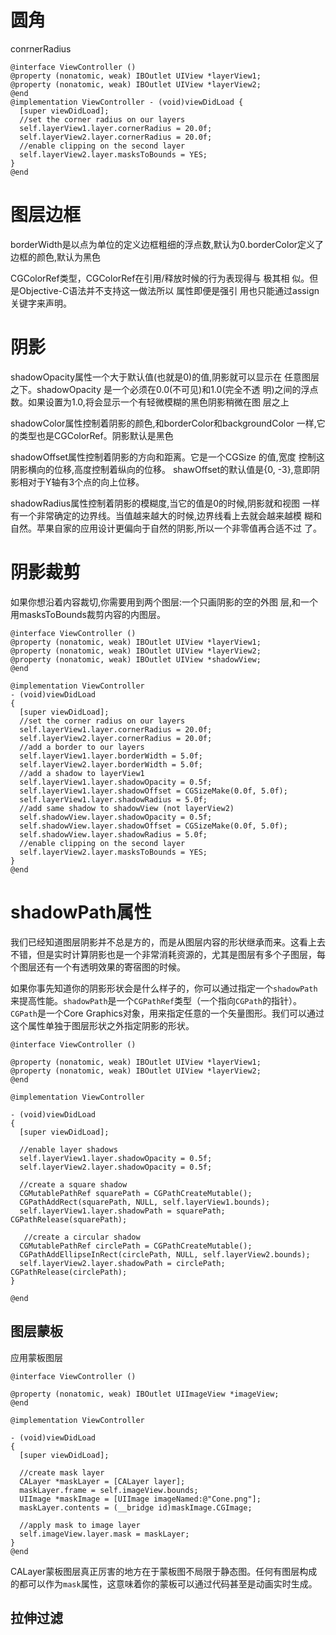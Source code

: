 # 圆角

conrnerRadius

```
@interface ViewController ()
@property (nonatomic, weak) IBOutlet UIView *layerView1;
@property (nonatomic, weak) IBOutlet UIView *layerView2;
@end 
@implementation ViewController - (void)viewDidLoad { 
  [super viewDidLoad];
  //set the corner radius on our layers
  self.layerView1.layer.cornerRadius = 20.0f;
  self.layerView2.layer.cornerRadius = 20.0f;
  //enable clipping on the second layer
  self.layerView2.layer.masksToBounds = YES;
}
@end 
```

# 图层边框

borderWidth是以点为单位的定义边框粗细的浮点数,默认为0.borderColor定义了边框的颜色,默认为黑色

CGColorRef类型，CGColorRef在引用/释放时候的行为表现得与 极其相 似。但是Objective-C语法并不支持这一做法所以 属性即便是强引 用也只能通过assign关键字来声明。

# 阴影

shadowOpacity属性一个大于默认值\(也就是0\)的值,阴影就可以显示在 任意图层之下。shadowOpacity 是一个必须在0.0\(不可见\)和1.0\(完全不透 明\)之间的浮点数。如果设置为1.0,将会显示一个有轻微模糊的黑色阴影稍微在图 层之上

shadowColor属性控制着阴影的颜色,和borderColor和backgroundColor 一样,它的类型也是CGColorRef。阴影默认是黑色

shadowOffset属性控制着阴影的方向和距离。它是一个CGSize 的值,宽度 控制这阴影横向的位移,高度控制着纵向的位移。 shawOffset的默认值是{0, -3},意即阴影相对于Y轴有3个点的向上位移。

shadowRadius属性控制着阴影的模糊度,当它的值是0的时候,阴影就和视图 一样有一个非常确定的边界线。当值越来越大的时候,边界线看上去就会越来越模 糊和自然。苹果自家的应用设计更偏向于自然的阴影,所以一个非零值再合适不过 了。

# 阴影裁剪

如果你想沿着内容裁切,你需要用到两个图层:一个只画阴影的空的外图 层,和一个用masksToBounds裁剪内容的内图层。

```
@interface ViewController ()
@property (nonatomic, weak) IBOutlet UIView *layerView1;
@property (nonatomic, weak) IBOutlet UIView *layerView2;
@property (nonatomic, weak) IBOutlet UIView *shadowView;
@end

@implementation ViewController
- (void)viewDidLoad
{
  [super viewDidLoad];
  //set the corner radius on our layers
  self.layerView1.layer.cornerRadius = 20.0f;
  self.layerView2.layer.cornerRadius = 20.0f;
  //add a border to our layers
  self.layerView1.layer.borderWidth = 5.0f;
  self.layerView2.layer.borderWidth = 5.0f;
  //add a shadow to layerView1
  self.layerView1.layer.shadowOpacity = 0.5f;
  self.layerView1.layer.shadowOffset = CGSizeMake(0.0f, 5.0f);
  self.layerView1.layer.shadowRadius = 5.0f;
  //add same shadow to shadowView (not layerView2)
  self.shadowView.layer.shadowOpacity = 0.5f;
  self.shadowView.layer.shadowOffset = CGSizeMake(0.0f, 5.0f);
  self.shadowView.layer.shadowRadius = 5.0f;
  //enable clipping on the second layer
  self.layerView2.layer.masksToBounds = YES;
}
@end 
```

# shadowPath属性

我们已经知道图层阴影并不总是方的，而是从图层内容的形状继承而来。这看上去不错，但是实时计算阴影也是一个非常消耗资源的，尤其是图层有多个子图层，每个图层还有一个有透明效果的寄宿图的时候。

如果你事先知道你的阴影形状会是什么样子的，你可以通过指定一个`shadowPath`来提高性能。`shadowPath`是一个`CGPathRef`类型（一个指向`CGPath`的指针）。`CGPath`是一个Core Graphics对象，用来指定任意的一个矢量图形。我们可以通过这个属性单独于图层形状之外指定阴影的形状。

```
@interface ViewController ()

@property (nonatomic, weak) IBOutlet UIView *layerView1;
@property (nonatomic, weak) IBOutlet UIView *layerView2;
@end

@implementation ViewController

- (void)viewDidLoad
{
  [super viewDidLoad];

  //enable layer shadows
  self.layerView1.layer.shadowOpacity = 0.5f;
  self.layerView2.layer.shadowOpacity = 0.5f;

  //create a square shadow
  CGMutablePathRef squarePath = CGPathCreateMutable();
  CGPathAddRect(squarePath, NULL, self.layerView1.bounds);
  self.layerView1.layer.shadowPath = squarePath; CGPathRelease(squarePath);

  ￼//create a circular shadow
  CGMutablePathRef circlePath = CGPathCreateMutable();
  CGPathAddEllipseInRect(circlePath, NULL, self.layerView2.bounds);
  self.layerView2.layer.shadowPath = circlePath; CGPathRelease(circlePath);
}

@end
```

## 图层蒙板

应用蒙板图层

```
@interface ViewController ()

@property (nonatomic, weak) IBOutlet UIImageView *imageView;
@end

@implementation ViewController

- (void)viewDidLoad
{
  [super viewDidLoad];

  //create mask layer
  CALayer *maskLayer = [CALayer layer];
  maskLayer.frame = self.imageView.bounds;
  UIImage *maskImage = [UIImage imageNamed:@"Cone.png"];
  maskLayer.contents = (__bridge id)maskImage.CGImage;

  //apply mask to image layer￼
  self.imageView.layer.mask = maskLayer;
}
@end
```

CALayer蒙板图层真正厉害的地方在于蒙板图不局限于静态图。任何有图层构成的都可以作为`mask`属性，这意味着你的蒙板可以通过代码甚至是动画实时生成。

## 拉伸过滤





